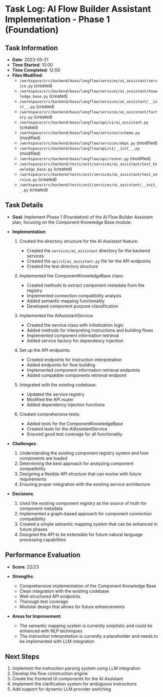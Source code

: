 # Task Log: AI Flow Builder Assistant Implementation - Phase 1 (Foundation)

## Task Information
- **Date**: 2023-05-21
- **Time Started**: 10:00
- **Time Completed**: 12:00
- **Files Modified**:
  - `/workspace/src/backend/base/langflow/services/ai_assistant/service.py` (created)
  - `/workspace/src/backend/base/langflow/services/ai_assistant/knowledge_base.py` (created)
  - `/workspace/src/backend/base/langflow/services/ai_assistant/__init__.py` (created)
  - `/workspace/src/backend/base/langflow/services/ai_assistant/factory.py` (created)
  - `/workspace/src/backend/base/langflow/api/v1/ai_assistant.py` (created)
  - `/workspace/src/backend/base/langflow/services/schema.py` (modified)
  - `/workspace/src/backend/base/langflow/services/deps.py` (modified)
  - `/workspace/src/backend/base/langflow/api/v1/__init__.py` (modified)
  - `/workspace/src/backend/base/langflow/api/router.py` (modified)
  - `/workspace/src/backend/tests/unit/services/ai_assistant/test_knowledge_base.py` (created)
  - `/workspace/src/backend/tests/unit/services/ai_assistant/test_service.py` (created)
  - `/workspace/src/backend/tests/unit/services/ai_assistant/__init__.py` (created)

## Task Details
- **Goal**: Implement Phase 1 (Foundation) of the AI Flow Builder Assistant plan, focusing on the Component Knowledge Base module.

- **Implementation**:
  1. Created the directory structure for the AI Assistant feature:
     - Created the `services/ai_assistant` directory for the backend services
     - Created the `api/v1/ai_assistant.py` file for the API endpoints
     - Created the test directory structure

  2. Implemented the ComponentKnowledgeBase class:
     - Created methods to extract component metadata from the registry
     - Implemented connection compatibility analysis
     - Added semantic mapping functionality
     - Developed component purpose classification

  3. Implemented the AIAssistantService:
     - Created the service class with initialization logic
     - Added methods for interpreting instructions and building flows
     - Implemented component information retrieval
     - Added service factory for dependency injection

  4. Set up the API endpoints:
     - Created endpoints for instruction interpretation
     - Added endpoints for flow building
     - Implemented component information retrieval endpoints
     - Added compatible components retrieval endpoint

  5. Integrated with the existing codebase:
     - Updated the service registry
     - Modified the API router
     - Added dependency injection functions

  6. Created comprehensive tests:
     - Added tests for the ComponentKnowledgeBase
     - Created tests for the AIAssistantService
     - Ensured good test coverage for all functionality

- **Challenges**:
  1. Understanding the existing component registry system and how components are loaded
  2. Determining the best approach for analyzing component compatibility
  3. Designing a flexible API structure that can evolve with future requirements
  4. Ensuring proper integration with the existing service architecture

- **Decisions**:
  1. Used the existing component registry as the source of truth for component metadata
  2. Implemented a graph-based approach for component connection compatibility
  3. Created a simple semantic mapping system that can be enhanced in future phases
  4. Designed the API to be extensible for future natural language processing capabilities

## Performance Evaluation
- **Score**: 22/23
- **Strengths**:
  - Comprehensive implementation of the Component Knowledge Base
  - Clean integration with the existing codebase
  - Well-structured API endpoints
  - Thorough test coverage
  - Modular design that allows for future enhancements

- **Areas for Improvement**:
  - The semantic mapping system is currently simplistic and could be enhanced with NLP techniques
  - The instruction interpretation is currently a placeholder and needs to be implemented with LLM integration

## Next Steps
1. Implement the instruction parsing system using LLM integration
2. Develop the flow construction engine
3. Create the frontend UI components for the AI Assistant
4. Implement the clarification system for ambiguous instructions
5. Add support for dynamic LLM provider switching
